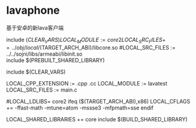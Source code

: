 # lavaphone
基于安卓的新lava客户端


include $(CLEAR_VARS)  
LOCAL_MODULE := core2
LOCAL_SRC_FILES += ../obj/local/$(TARGET_ARCH_ABI)/libcore.so
#LOCAL_SRC_FILES := ../../sojni/libs/armeabi/libinit.so  
include $(PREBUILT_SHARED_LIBRARY)



include $(CLEAR_VARS)

LOCAL_CPP_EXTENSION := .cpp .cc
LOCAL_MODULE    := lavatest
LOCAL_SRC_FILES := main.c


#LOCAL_LDLIBS= core2
ifeq ($(TARGET_ARCH_ABI),x86)
    LOCAL_CFLAGS += -ffast-math -mtune=atom -mssse3 -mfpmath=sse
endif

LOCAL_SHARED_LIBRARIES += core
include $(BUILD_SHARED_LIBRARY)

